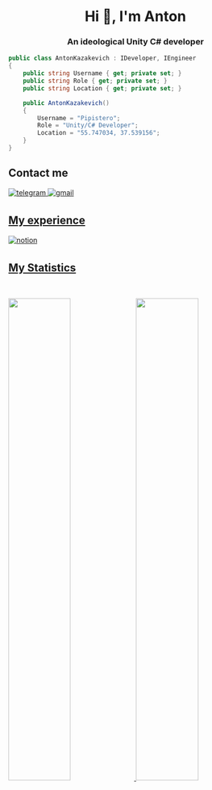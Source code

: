 <h1 align="center">Hi 👋, I'm Anton</h1>
<h3 align="center">An ideological Unity C# developer</h3>

```C#
public class AntonKazakevich : IDeveloper, IEngineer
{
    public string Username { get; private set; }
    public string Role { get; private set; }
    public string Location { get; private set; }

    public AntonKazakevich()
    {
        Username = "Pipistero";
        Role = "Unity/C# Developer";
        Location = "55.747034, 37.539156";
    }
}
```

## Contact me

<a href="https://t.me/pipistero" target="_blank">
<img src=https://img.shields.io/badge/telegram-26A5E4.svg?color=1DA1F2&style=for-the-badge&logo=telegram&logoColor=white alt=telegram style="margin-bottom: 5px;" />

<a href="mailto:laweirdcompany@gmail.com" target="_blank">
<img src=https://img.shields.io/badge/gmail-%2300acee.svg?color=EA4335&style=for-the-badge&logo=gmail&logoColor=white alt=gmail style="margin-bottom: 5px;" />

## My experience
<a href="https://pipistero.notion.site/Unity-C-Developer-950409c3348740e994258d565f467337?pvs=4" target="_blank">
<img src=https://img.shields.io/badge/notion-000000.svg?color=000000&style=for-the-badge&logo=notion&logoColor=white alt=notion style="margin-bottom: 5px;" />

## My Statistics

<br/>
<p align="left">
  <img width="49.5%" src="https://github-readme-stats.vercel.app/api?username=pipistero&show_icons=true&theme=radical&hide_border=true" />
    <img width="49.5%" src="https://github-readme-streak-stats.herokuapp.com/?user=pipistero&theme=radical&hide_border=true" />
  </a>
</p>
<br

